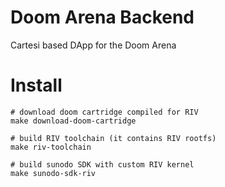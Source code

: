 # Doom Arena Backend

Cartesi based DApp for the Doom Arena

# Install

```
# download doom cartridge compiled for RIV
make download-doom-cartridge

# build RIV toolchain (it contains RIV rootfs)
make riv-toolchain

# build sunodo SDK with custom RIV kernel
make sunodo-sdk-riv
```

